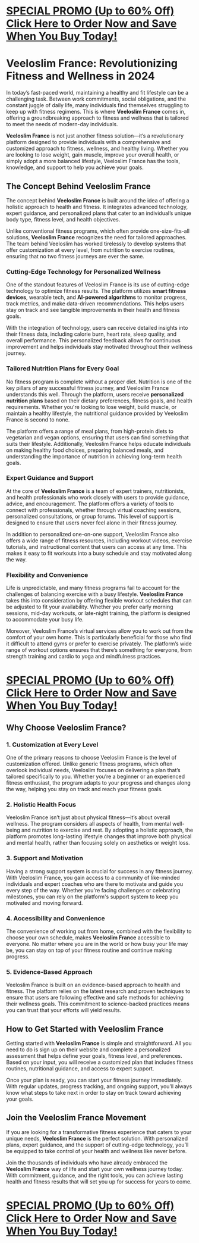<h1><a href="https://getdeals24x7.com/order-Veeloslim">SPECIAL PROMO (Up to 60% Off) Click Here to Order Now and Save When You Buy Today!</a></h1>
<h1>Veeloslim France: Revolutionizing Fitness and Wellness in 2024</h1>
<p>In today&rsquo;s fast-paced world, maintaining a healthy and fit lifestyle can be a challenging task. Between work commitments, social obligations, and the constant juggle of daily life, many individuals find themselves struggling to keep up with fitness regimens. This is where <strong>Veeloslim France</strong> comes in, offering a groundbreaking approach to fitness and wellness that is tailored to meet the needs of modern-day individuals.</p>
<p><strong>Veeloslim France</strong> is not just another fitness solution&mdash;it&rsquo;s a revolutionary platform designed to provide individuals with a comprehensive and customized approach to fitness, wellness, and healthy living. Whether you are looking to lose weight, gain muscle, improve your overall health, or simply adopt a more balanced lifestyle, Veeloslim France has the tools, knowledge, and support to help you achieve your goals.</p>
<h2>The Concept Behind Veeloslim France</h2>
<p>The concept behind <strong>Veeloslim France</strong> is built around the idea of offering a holistic approach to health and fitness. It integrates advanced technology, expert guidance, and personalized plans that cater to an individual&rsquo;s unique body type, fitness level, and health objectives.</p>
<p>Unlike conventional fitness programs, which often provide one-size-fits-all solutions, <strong>Veeloslim France</strong> recognizes the need for tailored approaches. The team behind Veeloslim has worked tirelessly to develop systems that offer customization at every level, from nutrition to exercise routines, ensuring that no two fitness journeys are ever the same.</p>
<h3>Cutting-Edge Technology for Personalized Wellness</h3>
<p>One of the standout features of Veeloslim France is its use of cutting-edge technology to optimize fitness results. The platform utilizes <strong>smart fitness devices</strong>, wearable tech, and <strong>AI-powered algorithms</strong> to monitor progress, track metrics, and make data-driven recommendations. This helps users stay on track and see tangible improvements in their health and fitness goals.</p>
<p>With the integration of technology, users can receive detailed insights into their fitness data, including calorie burn, heart rate, sleep quality, and overall performance. This personalized feedback allows for continuous improvement and helps individuals stay motivated throughout their wellness journey.</p>
<h3>Tailored Nutrition Plans for Every Goal</h3>
<p>No fitness program is complete without a proper diet. Nutrition is one of the key pillars of any successful fitness journey, and Veeloslim France understands this well. Through the platform, users receive <strong>personalized nutrition plans</strong> based on their dietary preferences, fitness goals, and health requirements. Whether you're looking to lose weight, build muscle, or maintain a healthy lifestyle, the nutritional guidance provided by Veeloslim France is second to none.</p>
<p>The platform offers a range of meal plans, from high-protein diets to vegetarian and vegan options, ensuring that users can find something that suits their lifestyle. Additionally, Veeloslim France helps educate individuals on making healthy food choices, preparing balanced meals, and understanding the importance of nutrition in achieving long-term health goals.</p>
<h3>Expert Guidance and Support</h3>
<p>At the core of <strong>Veeloslim France</strong> is a team of expert trainers, nutritionists, and health professionals who work closely with users to provide guidance, advice, and encouragement. The platform offers a variety of tools to connect with professionals, whether through virtual coaching sessions, personalized consultations, or group forums. This level of support is designed to ensure that users never feel alone in their fitness journey.</p>
<p>In addition to personalized one-on-one support, Veeloslim France also offers a wide range of fitness resources, including workout videos, exercise tutorials, and instructional content that users can access at any time. This makes it easy to fit workouts into a busy schedule and stay motivated along the way.</p>
<h3>Flexibility and Convenience</h3>
<p>Life is unpredictable, and many fitness programs fail to account for the challenges of balancing exercise with a busy lifestyle. <strong>Veeloslim France</strong> takes this into consideration by offering flexible workout schedules that can be adjusted to fit your availability. Whether you prefer early morning sessions, mid-day workouts, or late-night training, the platform is designed to accommodate your busy life.</p>
<p>Moreover, Veeloslim France&rsquo;s virtual services allow you to work out from the comfort of your own home. This is particularly beneficial for those who find it difficult to attend gyms or prefer to exercise privately. The platform&rsquo;s wide range of workout options ensures that there&rsquo;s something for everyone, from strength training and cardio to yoga and mindfulness practices.</p>
<h1><a href="https://getdeals24x7.com/order-Veeloslim">SPECIAL PROMO (Up to 60% Off) Click Here to Order Now and Save When You Buy Today!</a></h1>
<h2>Why Choose Veeloslim France?</h2>
<h3>1. <strong>Customization at Every Level</strong></h3>
<p>One of the primary reasons to choose Veeloslim France is the level of customization offered. Unlike generic fitness programs, which often overlook individual needs, Veeloslim focuses on delivering a plan that&rsquo;s tailored specifically to you. Whether you&rsquo;re a beginner or an experienced fitness enthusiast, the program adapts to your progress and changes along the way, helping you stay on track and reach your fitness goals.</p>
<h3>2. <strong>Holistic Health Focus</strong></h3>
<p>Veeloslim France isn&rsquo;t just about physical fitness&mdash;it&rsquo;s about overall wellness. The program considers all aspects of health, from mental well-being and nutrition to exercise and rest. By adopting a holistic approach, the platform promotes long-lasting lifestyle changes that improve both physical and mental health, rather than focusing solely on aesthetics or weight loss.</p>
<h3>3. <strong>Support and Motivation</strong></h3>
<p>Having a strong support system is crucial for success in any fitness journey. With Veeloslim France, you gain access to a community of like-minded individuals and expert coaches who are there to motivate and guide you every step of the way. Whether you're facing challenges or celebrating milestones, you can rely on the platform's support system to keep you motivated and moving forward.</p>
<h3>4. <strong>Accessibility and Convenience</strong></h3>
<p>The convenience of working out from home, combined with the flexibility to choose your own schedule, makes <strong>Veeloslim France</strong> accessible to everyone. No matter where you are in the world or how busy your life may be, you can stay on top of your fitness routine and continue making progress.</p>
<h3>5. <strong>Evidence-Based Approach</strong></h3>
<p>Veeloslim France is built on an evidence-based approach to health and fitness. The platform relies on the latest research and proven techniques to ensure that users are following effective and safe methods for achieving their wellness goals. This commitment to science-backed practices means you can trust that your efforts will yield results.</p>
<h2>How to Get Started with Veeloslim France</h2>
<p>Getting started with <strong>Veeloslim France</strong> is simple and straightforward. All you need to do is sign up on their website and complete a personalized assessment that helps define your goals, fitness level, and preferences. Based on your input, you will receive a customized plan that includes fitness routines, nutritional guidance, and access to expert support.</p>
<p>Once your plan is ready, you can start your fitness journey immediately. With regular updates, progress tracking, and ongoing support, you&rsquo;ll always know what steps to take next in order to stay on track toward achieving your goals.</p>
<h2>Join the Veeloslim France Movement</h2>
<p>If you are looking for a transformative fitness experience that caters to your unique needs, <strong>Veeloslim France</strong> is the perfect solution. With personalized plans, expert guidance, and the support of cutting-edge technology, you&rsquo;ll be equipped to take control of your health and wellness like never before.</p>
<p>Join the thousands of individuals who have already embraced the <strong>Veeloslim France</strong> way of life and start your own wellness journey today. With commitment, guidance, and the right tools, you can achieve lasting health and fitness results that will set you up for success for years to come.</p>
<h1><a href="https://getdeals24x7.com/order-Veeloslim">SPECIAL PROMO (Up to 60% Off) Click Here to Order Now and Save When You Buy Today!</a></h1>
